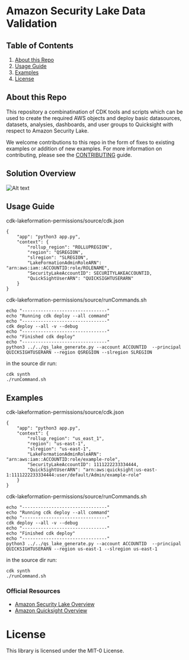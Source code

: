 Amazon Security Lake Data Validation 
========================

## Table of Contents
1. [About this Repo](#About)
2. [Usage Guide](#Usage)
3. [Examples](#Examples)
4. [License](#License)

## About this Repo <a name="About"></a>

This repository a combinatination of CDK tools and scripts which can be used to create the required AWS objects and deploy basic datasources, datasets, analysies, dashboards, and user groups to Quicksight with respect to Amazon Security Lake.

We welcome contributions to this repo in the form of fixes to existing examples or addition of new examples. For more information on contributing, please see the [CONTRIBUTING](https://github.com/aws-samples/amazon-security-lake/blob/main/CONTRIBUTING.md) guide.


## Solution Overview <a name="Solution Overview"></a>

![Alt text](https://file%2B.vscode-resource.vscode-cdn.net/Users/rwajay/Desktop/gitlab%20repo/amazon-security-lake-quicksight/security_lake_quicksight_deployment_architecture.jpg?version%3D1683819617726)

## Usage Guide <a name="Usage"></a>

cdk-lakeformation-permissions/source/cdk.json
  
	{
  		"app": "python3 app.py",
  		"context": {
			"rollup_region": "ROLLUPREGION",
			"region": "QSREGION",
			"slregion": "SLREGION",
			"LakeFormationAdminRoleARN": "arn:aws:iam::ACCOUNTID:role/ROLENAME",
			"SecurityLakeAccountID": SECURITYLAKEACCOUNTID,
			"QuickSightUserARN": "QUICKSIGHTUSERARN"
   	 	}
  	}
	
  
cdk-lakeformation-permissions/source/runCommands.sh

	echo "--------------------------------"
	echo "Running cdk deploy --all command"
	echo "--------------------------------"
	cdk deploy --all -v --debug
	echo "--------------------------------"
	echo "Finished cdk deploy"
	echo "--------------------------------"
	python3 ../../qs_lake_generate.py --account ACCOUNTID  --principal QUICKSIGHTUSERARN --region QSREGION --slregion SLREGION

in the source dir run:

	cdk synth
	./runCommand.sh

## Examples <a name="Examples"></a>

cdk-lakeformation-permissions/source/cdk.json
  
	{
  		"app": "python3 app.py",
  		"context": {
			"rollup_region": "us_east_1",
			"region": "us-east-1",
			"slregion": "us-east-1",
			"LakeFormationAdminRoleARN": "arn:aws:iam::ACCOUNTID:role/example-role",
			"SecurityLakeAccountID": 1111222233334444,
			"QuickSightUserARN": "arn:aws:quicksight:us-east-1:1111222233334444:user/default/Admin/example-role"
   	 	}
  	}
  
cdk-lakeformation-permissions/source/runCommands.sh

	echo "--------------------------------"
	echo "Running cdk deploy --all command"
	echo "--------------------------------"
	cdk deploy --all -v --debug
	echo "--------------------------------"
	echo "Finished cdk deploy"
	echo "--------------------------------"
	python3 ../../qs_lake_generate.py --account ACCOUNTID  --principal QUICKSIGHTUSERARN --region us-east-1 --slregion us-east-1

in the source dir run:

	cdk synth
	./runCommand.sh


### Official Resources
- [Amazon Security Lake Overview](https://aws.amazon.com/security-lake/)
- [Amazon Quicksight Overview](https://aws.amazon.com/quicksight/)

# License <a name="License"></a>

This library is licensed under the MIT-0 License.
